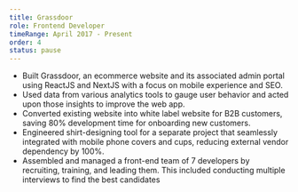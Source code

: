 ```yaml
---
title: Grassdoor
role: Frontend Developer
timeRange: April 2017 - Present
order: 4
status: pause
---
```

<!--StartFragment-->

* Built Grassdoor, an ecommerce website and its associated admin portal using ReactJS and NextJS with a focus on mobile experience and SEO.
* Used data from various analytics tools to gauge user behavior and acted upon those insights to improve the web app.
* Converted existing website into white label website for B2B customers, saving 80% development time for onboarding new customers.
* Engineered shirt-designing tool for a separate project that seamlessly integrated with mobile phone covers and cups, reducing external vendor dependency by 100%.
* Assembled and managed a front-end team of 7 developers by recruiting, training, and leading them. This included conducting multiple interviews to find the best candidates

<!--EndFragment-->